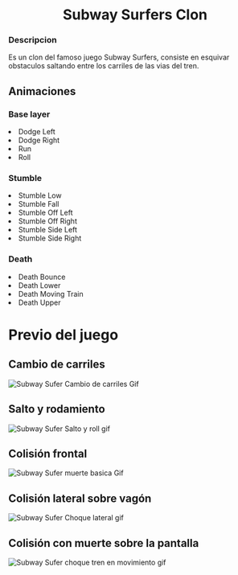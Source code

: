 <h1 align= "Center">Subway Surfers Clon</h1>
<h3 b>Descripcion</h3>
Es un clon del famoso juego Subway Surfers, consiste en esquivar obstaculos saltando entre los carriles de las vias del tren.
<h2 b>Animaciones</h2>
<h3>Base layer</h3>
<li>Dodge Left</li>
<li>Dodge Right</li>
<li>Run</li>
<li>Roll</li>
<h3>Stumble</h3>
<li>Stumble Low</li>
<li>Stumble Fall</li>
<li>Stumble Off Left</li>
<li>Stumble Off Right</li>
<li>Stumble Side Left</li>
<li>Stumble Side Right</li>
<h3>Death</h3>
<li>Death Bounce</li>
<li>Death Lower</li>
<li>Death Moving Train</li>
<li>Death Upper</li>
<h1>Previo del juego</h1>
<h2 li >Cambio de carriles</h2 li>

![Subway Sufer Cambio de carriles Gif](https://github.com/Delker88/Subway-Surfers-Clon/assets/119042849/28e9abaa-a495-4561-abdb-8a3b1d865d78)

<h2>Salto y rodamiento</h2>

![Subway Sufer Salto y roll gif](https://github.com/Delker88/Subway-Surfers-Clon/assets/119042849/ac6491e4-3afe-48c7-9ac8-aecd007a92e9)

<h2>Colisión frontal</h2>

![Subway Sufer muerte basica Gif](https://github.com/Delker88/Subway-Surfers-Clon/assets/119042849/4b126e21-6b55-4916-8d73-24e49328f4c7)

<h2>Colisión lateral sobre vagón</h2>

![Subway Sufer Choque lateral gif](https://github.com/Delker88/Subway-Surfers-Clon/assets/119042849/a359f78b-fe01-41ec-bf74-0b6bcb63ed03)

<h2>Colisión con muerte sobre la pantalla </h2>

![Subway Sufer choque tren en movimiento gif](https://github.com/Delker88/Subway-Surfers-Clon/assets/119042849/3fee89d3-420d-43ab-a37f-62fa2b6655a3)

